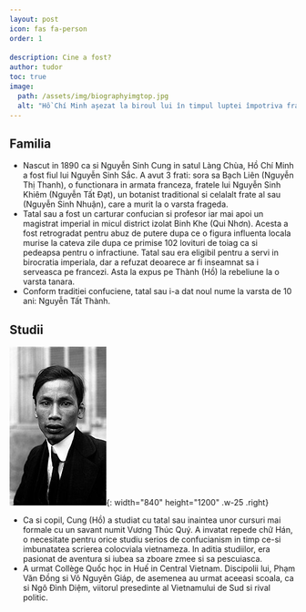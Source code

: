 ```yaml
---
layout: post
icon: fas fa-person
order: 1

description: Cine a fost?
author: tudor
toc: true
image:
  path: /assets/img/biographyimgtop.jpg
  alt: "Hồ Chí Minh așezat la biroul lui în timpul luptei împotriva francezilor (an: circa 1950)"
---
```


## Familia
- Nascut in 1890 ca si Nguyễn Sinh Cung in satul Làng Chùa, Hồ Chí Minh a fost fiul lui Nguyễn Sinh Sắc. A avut 3 frati: sora sa Bạch Liên (Nguyễn Thị Thanh), o functionara in armata franceza, fratele lui Nguyễn Sinh Khiêm (Nguyễn Tất Đạt), un botanist traditional si celalalt frate al sau (Nguyễn Sinh Nhuận), care a murit la o varsta frageda. 
- Tatal sau a fost un carturar confucian si profesor iar mai apoi un magistrat imperial in micul district izolat Binh Khe (Qui Nhơn). Acesta a fost retrogradat pentru abuz de putere dupa ce o figura influenta locala murise la cateva zile dupa ce primise 102 lovituri de toiag ca si pedeapsa pentru o infractiune. Tatal sau era eligibil pentru a servi in birocratia imperiala, dar a refuzat deoarece ar fi inseamnat sa i serveasca pe francezi. Asta la expus pe Thành (Hồ) la rebeliune la o varsta tanara.
- Conform traditiei confuciene, tatal sau i-a dat noul nume la varsta de 10 ani: Nguyễn Tất Thành.

## Studii

![Desktop View](/assets/img/mrman.jpg){: width="840" height="1200" .w-25 .right}

- Ca si copil, Cung (Hồ) a studiat cu tatal sau inaintea unor cursuri mai formale cu un savant numit Vương Thúc Quý. A invatat repede chữ Hán, o necesitate pentru orice studiu serios de confucianism in timp ce-si imbunatatea scrierea colocviala vietnameza. In aditia studiilor, era pasionat de aventura si iubea sa zboare zmee si sa pescuiasca.
- A urmat Collège Quốc học in Huế in Central Vietnam. Discipolii lui, Phạm Văn Đồng si Võ Nguyên Giáp, de asemenea au urmat aceeasi scoala, ca si Ngô Đình Diệm, viitorul presedinte al Vietnamului de Sud si rival politic.


